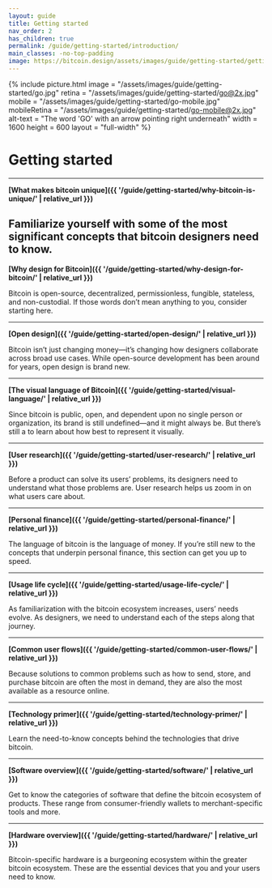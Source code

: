 ```yaml
---
layout: guide
title: Getting started
nav_order: 2
has_children: true
permalink: /guide/getting-started/introduction/
main_classes: -no-top-padding
image: https://bitcoin.design/assets/images/guide/getting-started/getting-started-preview.jpg
---
```


<!--

Editor's notes

A brief introduction and summary of all pages in this section. The idea is that readers
scan this page to get an overview of the section and then decide which topics to dive into.

Illustration sources

- https://www.figma.com/file/qzvCvqhSRx3Jq8aywaSjlr/Bitcoin-Design-Guide-Illustrations-CO?node-id=236%3A467

-->

{% include picture.html
   image = "/assets/images/guide/getting-started/go.jpg"
   retina = "/assets/images/guide/getting-started/go@2x.jpg"
   mobile = "/assets/images/guide/getting-started/go-mobile.jpg"
   mobileRetina = "/assets/images/guide/getting-started/go-mobile@2x.jpg"
   alt-text = "The word 'GO' with an arrow pointing right underneath"
   width = 1600
   height = 600
   layout = "full-width"
%}

# Getting started

---

**[What makes bitcoin unique]({{ '/guide/getting-started/why-bitcoin-is-unique/' | relative_url }})**

Familiarize yourself with some of the most significant concepts that bitcoin designers need to know.
---

**[Why design for Bitcoin]({{ '/guide/getting-started/why-design-for-bitcoin/' | relative_url }})**

Bitcoin is open-source, decentralized, permissionless, fungible, stateless, and non-custodial. If those words don’t mean anything to you, consider starting here.  

---

**[Open design]({{ '/guide/getting-started/open-design/' | relative_url }})**

Bitcoin isn’t just changing money—it’s changing how designers collaborate across broad use cases. While open-source development has been around for years, open design is brand new.

---

**[The visual language of Bitcoin]({{ '/guide/getting-started/visual-language/' | relative_url }})**

Since bitcoin is public, open, and dependent upon no single person or organization, its brand is still undefined—and it might always be. But there’s still a to learn about how best to represent it visually.

---

**[User research]({{ '/guide/getting-started/user-research/' | relative_url }})**

Before a product can solve its users’ problems, its designers need to understand what those problems are. User research helps us zoom in on what users care about.

---

**[Personal finance]({{ '/guide/getting-started/personal-finance/' | relative_url }})**

The language of bitcoin is the language of money. If you’re still new to the concepts that underpin personal finance, this section can get you up to speed.

---

**[Usage life cycle]({{ '/guide/getting-started/usage-life-cycle/' | relative_url }})**

As familiarization with the bitcoin ecosystem increases, users’ needs evolve. As designers, we need to understand each of the steps along that journey.

---

**[Common user flows]({{ '/guide/getting-started/common-user-flows/' | relative_url }})**

Because solutions to common problems such as how to send, store, and purchase bitcoin are often the most in demand, they are also the most available as a resource online.

---

**[Technology primer]({{ '/guide/getting-started/technology-primer/' | relative_url }})**

Learn the need-to-know concepts behind the technologies that drive bitcoin.

---

**[Software overview]({{ '/guide/getting-started/software/' | relative_url }})**

Get to know the categories of software that define the bitcoin ecosystem of products. These range from consumer-friendly wallets to merchant-specific tools and more.

---

**[Hardware overview]({{ '/guide/getting-started/hardware/' | relative_url }})**

Bitcoin-specific hardware is a burgeoning ecosystem within the greater bitcoin ecosystem. These are the essential devices that you and your users need to know.
